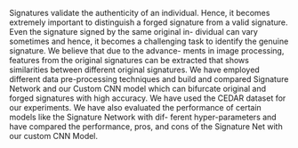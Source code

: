 Signatures validate the authenticity of an individual. Hence, it becomes extremely important to distinguish a forged signature from a valid signature. Even the signature signed by the same original in- dividual can vary sometimes and hence, it becomes a challenging task to identify the genuine signature. We believe that due to the advance- ments in image processing, features from the original signatures can be extracted that shows similarities between different original signatures. We have employed different data pre-processing techniques and build and compared Signature Network and our Custom CNN model which can bifurcate original and forged signatures with high accuracy. We have used the CEDAR dataset for our experiments. We have also evaluated the performance of certain models like the Signature Network with dif- ferent hyper-parameters and have compared the performance, pros, and cons of the Signature Net with our custom CNN Model.
